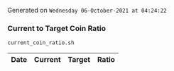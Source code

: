 Generated on `Wednesday 06-October-2021 at 04:24:22`

### Current to Target Coin Ratio
`current_coin_ratio.sh`

Date|Current|Target|Ratio
---|---|---|---
